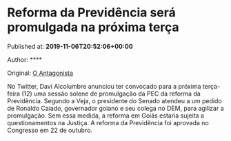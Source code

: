 
# Reforma da Previdência será promulgada na próxima terça

Published at: **2019-11-06T20:52:06+00:00**

Author: ****

Original: [O Antagonista](https://www.oantagonista.com/brasil/reforma-da-previdencia-sera-promulgada-na-proxima-terca/)

No Twitter, Davi Alcolumbre anunciou ter convocado para a próxima terça-feira (12) uma sessão solene de promulgação da PEC da reforma da Previdência.
Segundo a Veja, o presidente do Senado atendeu a um pedido de Ronaldo Caiado, governador goiano e seu colega no DEM, para agilizar a promulgação. Sem essa medida, a reforma em Goiás estaria sujeita a questionamentos na Justiça.
A reforma da Previdência foi aprovada no Congresso em 22 de outubro.
 
